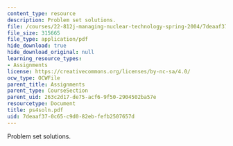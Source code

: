 ```yaml
---
content_type: resource
description: Problem set solutions.
file: /courses/22-812j-managing-nuclear-technology-spring-2004/7deaaf370c65c9d082ebfefb2507657d_ps4soln.pdf
file_size: 315665
file_type: application/pdf
hide_download: true
hide_download_original: null
learning_resource_types:
- Assignments
license: https://creativecommons.org/licenses/by-nc-sa/4.0/
ocw_type: OCWFile
parent_title: Assignments
parent_type: CourseSection
parent_uid: 263c2d17-de75-acf6-9f50-2904502ba57e
resourcetype: Document
title: ps4soln.pdf
uid: 7deaaf37-0c65-c9d0-82eb-fefb2507657d
---
```

Problem set solutions.